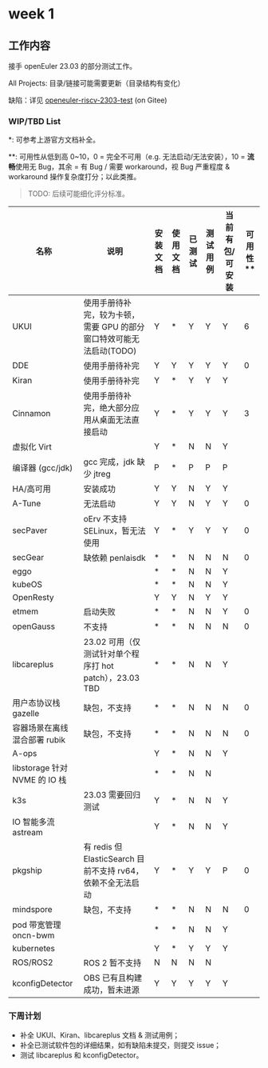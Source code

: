 # week 1

## 工作内容

接手 openEuler 23.03 的部分测试工作。

All Projects: 目录/链接可能需要更新（目录结构有变化）

缺陷：详见 [openeuler-riscv-2303-test](https://gitee.com/yunxiangluo/openeuler-riscv-2303-test) (on Gitee)

### WIP/TBD List

*: 可参考上游官方文档补全。

\**: 可用性从低到高 0~10，0 = 完全不可用（e.g. 无法启动/无法安装），10 = **流畅**使用无 Bug，其余 = 有 Bug / 需要 workaround，视 Bug 严重程度 & workaround 操作复杂度打分；以此类推。

> TODO: 后续可能细化评分标准。

|名称|说明|安装文档|使用文档|已测试|测试用例|当前有包/可安装|可用性**|
|-|-|-|-|-|-|-|-|
|UKUI|使用手册待补完，较为卡顿，需要 GPU 的部分窗口特效可能无法启动(TODO)|Y|*|Y|Y|Y|6|
|DDE|使用手册待补完|Y|Y|Y|Y|Y|0|
|Kiran|使用手册待补完|Y|*|Y|Y|Y|
|Cinnamon|使用手册待补完，绝大部分应用从桌面无法直接启动|Y|*|Y|Y|Y|3|
|虚拟化 Virt||Y|*|N|N|Y|
|编译器 (gcc/jdk)|gcc 完成，jdk 缺少 jtreg|P|*|P|P|P
|HA/高可用|安装成功|Y|Y|N|Y|Y|
|A-Tune|无法启动|Y|Y|N|Y|Y|0|
|secPaver|oErv 不支持 SELinux，暂无法使用|Y|*|Y|Y|Y|0|
|secGear|缺依赖 penlaisdk|*|*|N|N|N|0|
|eggo||*|*|N|N|Y|
|kubeOS||*|*|N|N|Y|
|OpenResty||Y|Y|N|Y|Y|
|etmem|启动失败|*|*|N|N|Y|0|
|openGauss|不支持|*|*|N|N|N|0|
|libcareplus|23.02 可用（仅测试针对单个程序打 hot patch），23.03 TBD|*|*|N|N|Y|
|用户态协议栈 gazelle|缺包，不支持|*|*|N|N|N|0|
|容器场景在离线混合部署 rubik|缺包，不支持|*|*|N|N|N|0|
|A-ops||Y|*|N|N|Y|
|libstorage 针对 NVME 的 IO 栈||*|*|N|N|
|k3s|23.03 需要回归测试|Y|*|N|N|Y|
|IO 智能多流 astream||Y|*|N|N|Y|
|pkgship|有 redis 但 ElasticSearch 目前不支持 rv64，依赖不全无法启动|Y|*|Y|Y|P|0|
|mindspore|缺包，不支持|*|*|N|N|N|0|
|pod 带宽管理 oncn-bwm||*|*|N|N|Y|
|kubernetes||Y|*|Y|Y|Y|
|ROS/ROS2|ROS 2 暂不支持|N|N|N|N|
|kconfigDetector|OBS 已有且构建成功，暂未进源|Y|Y|Y|Y|Y|

### 下周计划

- 补全 UKUI、Kiran、libcareplus 文档 & 测试用例；
- 补全已测试软件包的详细结果，如有缺陷未提交，则提交 issue；
- 测试 libcareplus 和 kconfigDetector。